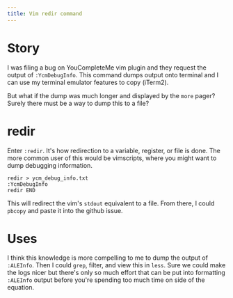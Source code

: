 ```yaml
---
title: Vim redir command
---
```


# Story
I was filing a bug on YouCompleteMe vim plugin and they request the output of `:YcmDebugInfo`.
This command dumps output onto terminal and I can use my terminal emulator features to copy (iTerm2).

But what if the dump was much longer and displayed by the `more` pager?
Surely there must be a way to dump this to a file?

# redir
Enter `:redir`.
It's how redirection to a variable, register, or file is done.
The more common user of this would be vimscripts, where you might want to dump debugging information.

```vim
redir > ycm_debug_info.txt
:YcmDebugInfo
redir END
```
This will redirect the vim's `stdout` equivalent to a file.
From there, I could `pbcopy` and paste it into the github issue.

# Uses
I think this knowledge is more compelling to me to dump the output of `:ALEInfo`.
Then I could `grep`, filter, and view this in `less`.
Sure we could make the logs nicer but there's only so much effort that can be put into formatting `:ALEInfo` output
before you're spending too much time on side of the equation.

